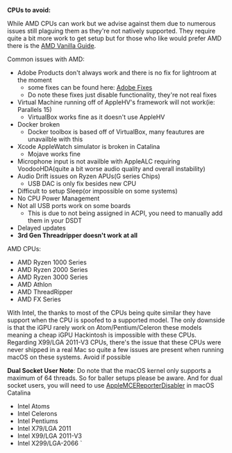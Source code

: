 **CPUs to avoid:**

While AMD CPUs can work but we advise against them due to numerous issues still plaguing them as they're not natively supported. They require quite a bit more work to get setup but for those who like would prefer AMD there is the [AMD Vanilla Guide](https://vanilla.amd-osx.com). 

Common issues with AMD:
* Adobe Products don't always work and there is no fix for lightroom at the moment
   * some fixes can be found here: [Adobe Fixes](https://adobe.amd-osx.com/)
   * Do note these fixes just disable functionality, they're not real fixes
* Virtual Machine running off of AppleHV's framework will not work(ie: Parallels 15)
   * VirtualBox works fine as it doesn't use AppleHV
* Docker broken
   * Docker toolbox is based off of VirtualBox, many feautures are unavailble with this
* Xcode AppleWatch simulator is broken in Catalina
   * Mojave works fine
* Microphone input is not availble with AppleALC requiring VoodooHDA(quite a bit worse audio quality and overall instability)
* Audio Drift issues on Ryzen APUs(G series Chips)
   * USB DAC is only fix besides new CPU
* Difficult to setup Sleep(or impossible on some systems)
* No CPU Power Management
* Not all USB ports work on some boards
   * This is due to not being assigned in ACPI, you need to manually add them in your DSDT
* Delayed updates
* **3rd Gen Threadripper doesn't work at all**

AMD CPUs:
* AMD Ryzen 1000 Series
* AMD Ryzen 2000 Series
* AMD Ryzen 3000 Series
* AMD Athlon
* AMD ThreadRipper
* AMD FX Series

With Intel, the thanks to most of the CPUs being quite similar they have support when the CPU is spoofed to a supported model. The only downside is that the iGPU rarely work on Atom/Pentium/Celeron these models meaning a cheap iGPU Hackintosh is impossible with these CPUs. Regarding X99/LGA 2011-V3 CPUs, there's the issue that these CPUs were never shipped in a real Mac so quite a few issues are present when running macOS on these systems. Avoid if possible

**Dual Socket User Note**: Do note that the macOS kernel only supports a maximum of 64 threads. So for baller setups please be aware. And for dual socket users, you will need to use [AppleMCEReporterDisabler](https://github.com/acidanthera/bugtracker/files/3703498/AppleMCEReporterDisabler.kext.zip) in macOS Catalina

* Intel Atoms
* Intel Celerons
* Intel Pentiums
* Intel X79/LGA 2011
* Intel X99/LGA 2011-V3
* Intel X299/LGA-2066
`
